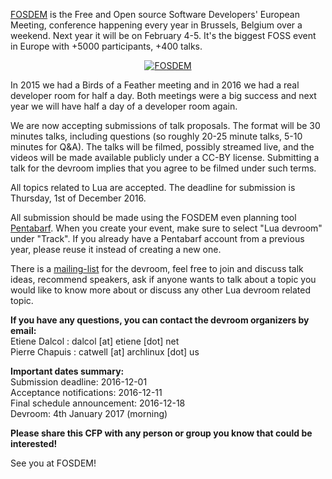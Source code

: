 [FOSDEM](https://fosdem.org) is the Free and Open source Software Developers' European Meeting, conference happening every year in Brussels, Belgium over a weekend. Next year it will be on February 4-5. It's the biggest FOSS event in Europe with +5000 participants, +400 talks. 

<a href="http://fosdem.org"><center><img class="img-responsive" src="https://fosdem.org/2017/assets/style/logo-big-a5243e4d7e00f8bc6816e2b3f3804f505a17ae4832e6e52a24d183617e03a87c.png" alt="FOSDEM"/></center></a>


In 2015 we had a Birds of a Feather meeting and in 2016 we had a real developer room for half a day. Both meetings were a big success and next year we will have half a day of a developer room again. 

We are now accepting submissions of talk proposals. The format will be 30 minutes talks, including questions (so roughly 20-25 minute talks, 5-10 minutes for Q&A). The talks will be filmed, possibly streamed live, and the videos will be made available publicly under a CC-BY license. Submitting a talk for the devroom implies that you agree to be filmed under such terms. 

All topics related to Lua are accepted. The deadline for submission is Thursday, 1st of December 2016.

All submission should be made using the FOSDEM even planning tool [Pentabarf](https://fosdem.org/submit). When you create your event, make sure to select "Lua devroom" under "Track". If you already have a Pentabarf account from a previous year, please reuse it instead of creating a new one. 

There is a [mailing-list](https://lists.fosdem.org/listinfo/lua-devroom) for the devroom, feel free to join and discuss talk ideas, recommend speakers, ask if anyone wants to talk about a topic you would like to know more about or discuss any other Lua devroom related topic.

**If you have any questions, you can contact the devroom organizers by email:**   
Etiene Dalcol : dalcol [at] etiene [dot] net   
Pierre Chapuis : catwell [at] archlinux [dot] us 

**Important dates summary:**  
Submission deadline: 2016-12-01  
Acceptance notifications: 2016-12-11  
Final schedule announcement: 2016-12-18  
Devroom: 4th January 2017 (morning)  

**Please share this CFP with any person or group you know that could be interested!**  

See you at FOSDEM! 
